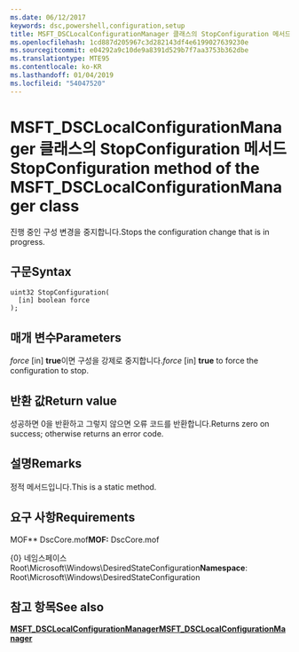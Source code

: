 ```yaml
---
ms.date: 06/12/2017
keywords: dsc,powershell,configuration,setup
title: MSFT_DSCLocalConfigurationManager 클래스의 StopConfiguration 메서드
ms.openlocfilehash: 1cd887d205967c3d282143df4e6199027639230e
ms.sourcegitcommit: e04292a9c10de9a8391d529b7f7aa3753b362dbe
ms.translationtype: MTE95
ms.contentlocale: ko-KR
ms.lasthandoff: 01/04/2019
ms.locfileid: "54047520"
---
```

# <a name="stopconfiguration-method-of-the-msftdsclocalconfigurationmanager-class"></a><span data-ttu-id="0b5b6-103">MSFT_DSCLocalConfigurationManager 클래스의 StopConfiguration 메서드</span><span class="sxs-lookup"><span data-stu-id="0b5b6-103">StopConfiguration method of the MSFT_DSCLocalConfigurationManager class</span></span>

<span data-ttu-id="0b5b6-104">진행 중인 구성 변경을 중지합니다.</span><span class="sxs-lookup"><span data-stu-id="0b5b6-104">Stops the configuration change that is in progress.</span></span>

## <a name="syntax"></a><span data-ttu-id="0b5b6-105">구문</span><span class="sxs-lookup"><span data-stu-id="0b5b6-105">Syntax</span></span>

```mof
uint32 StopConfiguration(
  [in] boolean force
);
```

## <a name="parameters"></a><span data-ttu-id="0b5b6-106">매개 변수</span><span class="sxs-lookup"><span data-stu-id="0b5b6-106">Parameters</span></span>

<span data-ttu-id="0b5b6-107">*force* \[in\] **true**이면 구성을 강제로 중지합니다.</span><span class="sxs-lookup"><span data-stu-id="0b5b6-107">*force* \[in\] **true** to force the configuration to stop.</span></span>

## <a name="return-value"></a><span data-ttu-id="0b5b6-108">반환 값</span><span class="sxs-lookup"><span data-stu-id="0b5b6-108">Return value</span></span>

<span data-ttu-id="0b5b6-109">성공하면 0을 반환하고 그렇지 않으면 오류 코드를 반환합니다.</span><span class="sxs-lookup"><span data-stu-id="0b5b6-109">Returns zero on success; otherwise returns an error code.</span></span>

## <a name="remarks"></a><span data-ttu-id="0b5b6-110">설명</span><span class="sxs-lookup"><span data-stu-id="0b5b6-110">Remarks</span></span>

<span data-ttu-id="0b5b6-111">정적 메서드입니다.</span><span class="sxs-lookup"><span data-stu-id="0b5b6-111">This is a static method.</span></span>

## <a name="requirements"></a><span data-ttu-id="0b5b6-112">요구 사항</span><span class="sxs-lookup"><span data-stu-id="0b5b6-112">Requirements</span></span>

<span data-ttu-id="0b5b6-113">MOF\*\* DscCore.mof</span><span class="sxs-lookup"><span data-stu-id="0b5b6-113">**MOF:** DscCore.mof</span></span>

<span data-ttu-id="0b5b6-114">{0} 네임스페이스 Root\Microsoft\Windows\DesiredStateConfiguration</span><span class="sxs-lookup"><span data-stu-id="0b5b6-114">**Namespace**: Root\Microsoft\Windows\DesiredStateConfiguration</span></span>

## <a name="see-also"></a><span data-ttu-id="0b5b6-115">참고 항목</span><span class="sxs-lookup"><span data-stu-id="0b5b6-115">See also</span></span>

[<span data-ttu-id="0b5b6-116">**MSFT_DSCLocalConfigurationManager**</span><span class="sxs-lookup"><span data-stu-id="0b5b6-116">**MSFT_DSCLocalConfigurationManager**</span></span>](msft-dsclocalconfigurationmanager.md)
